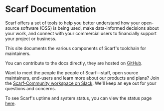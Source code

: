 # Scarf Documentation

Scarf offers a set of tools to help you better understand how your open-source software (OSS) is being used, make data-informed decisions about your work, and connect with your commercial users to financially support your project or business.

This site documents the various components of Scarf's toolchain for maintainers.

You can contribute to the docs directly, they are hosted on [GitHub](https://github.com/scarf-sh/docs).

Want to meet the people the people of Scarf—staff, open source maintainers, end-users and learn more about our products and plans? Join the [Scarf-Community workspace on Slack](https://tinyurl.com/scarf-community-slack). We'll keep an eye out for your questions and concerns.

To see Scarf's uptime and system status, you can view the status page [here](https://status.scarf.sh).
